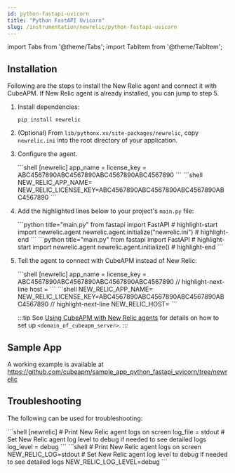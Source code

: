 ```yaml
---
id: python-fastapi-uvicorn
title: "Python FastAPI Uvicorn"
slug: /instrumentation/newrelic/python-fastapi-uvicorn
---
```


import Tabs from '@theme/Tabs';
import TabItem from '@theme/TabItem';

## Installation

Following are the steps to install the New Relic agent and connect it with CubeAPM. If New Relic agent is already installed, you can jump to step 5.

1. Install dependencies:

   ```shell
   pip install newrelic
   ```

1. (Optional) From `lib/pythonx.xx/site-packages/newrelic`, copy `newrelic.ini` into the root directory of your application.

1. Configure the agent.

   <Tabs>
      <TabItem value="file" label="newrelic.ini">
         ```shell
         [newrelic]
         app_name = <app_name>
         license_key = ABC4567890ABC4567890ABC4567890ABC4567890
         ```
      </TabItem>
      <TabItem value="env" label="Environment Variables">
         ```shell
         NEW_RELIC_APP_NAME=<app_name>
         NEW_RELIC_LICENSE_KEY=ABC4567890ABC4567890ABC4567890ABC4567890
         ```
      </TabItem>
   </Tabs>

1. Add the highlighted lines below to your project's `main.py` file:

   <Tabs>
      <TabItem value="file" label="newrelic.ini">
         ```python title="main.py"
         from fastapi import FastAPI
         # highlight-start
         import newrelic.agent
         newrelic.agent.initialize("newrelic.ini")
         # highlight-end
         ```
      </TabItem>
      <TabItem value="env" label="Environment Variables">
         ```python title="main.py"
         from fastapi import FastAPI
         # highlight-start
         import newrelic.agent
         newrelic.agent.initialize()
         # highlight-end
         ```
        </TabItem>
   </Tabs>

1. Tell the agent to connect with CubeAPM instead of New Relic:

   <Tabs>
      <TabItem value="file" label="newrelic.ini">
         ```shell
         [newrelic]
         app_name = <app_name>
         license_key = ABC4567890ABC4567890ABC4567890ABC4567890
         // highlight-next-line
         host = <domain_of_cubeapm_server>
         ```
      </TabItem>
      <TabItem value="env" label="Environment Variables">
         ```shell
         NEW_RELIC_APP_NAME=<app_name>
         NEW_RELIC_LICENSE_KEY=ABC4567890ABC4567890ABC4567890ABC4567890
         // highlight-next-line
         NEW_RELIC_HOST=<domain_of_cubeapm_server>
         ```
      </TabItem>
   </Tabs>

   :::tip
   See [Using CubeAPM with New Relic agents](newrelic.md) for details on how to set up `<domain_of_cubeapm_server>`.
   :::

## Sample App

A working example is available at https://github.com/cubeapm/sample_app_python_fastapi_uvicorn/tree/newrelic

## Troubleshooting

The following can be used for troubleshooting:

<Tabs>
   <TabItem value="file" label="newrelic.ini">
      ```shell
      [newrelic]
      # Print New Relic agent logs on screen
      log_file = stdout
      # Set New Relic agent log level to debug if needed to see detailed logs
      log_level = debug
      ```
   </TabItem>
   <TabItem value="env" label="Environment Variables">
      ```shell
      # Print New Relic agent logs on screen
      NEW_RELIC_LOG=stdout
      # Set New Relic agent log level to debug if needed to see detailed logs
      NEW_RELIC_LOG_LEVEL=debug
      ```
   </TabItem>
</Tabs>
